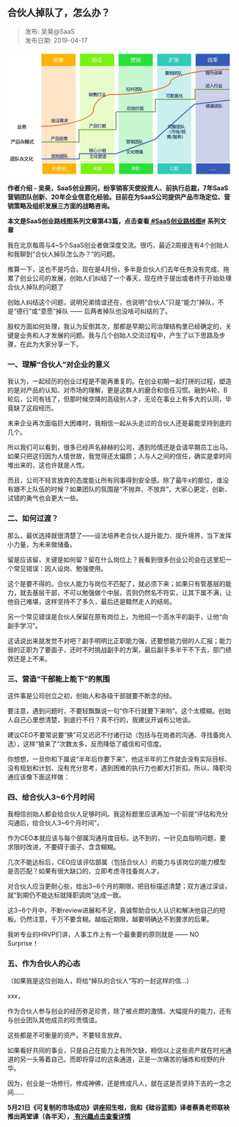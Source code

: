 ## 合伙人掉队了，怎么办？  

> 发布: 吴昊@SaaS  
> 发布日期: 2019-04-17  

![image](images/1904-hhrddlzmb-0.jpeg)

**作者介绍 - 吴昊，SaaS创业顾问，纷享销客天使投资人、前执行总裁，7年SaaS营销团队创新、20年企业信息化经验。目前在为SaaS公司提供产品市场定位、营销策略及组织发展三方面的战略咨询。**

**本文是SaaS创业路线图系列文章第43篇，点击查看**[ **\#SaaS创业路线图\#**](https://36kr.com/user/1308477002) **系列文章**

我在北京每周与4~5个SaaS创业者做深度交流。很巧，最近2周接连有4个创始人和我聊到“合伙人掉队怎么办？”的问题。

推算一下，这也不是巧合。现在是4月份，多半是合伙人们去年任务没有完成、拖累了创业公司的发展，创始人们纠结了一个春天，现在终于提出或者终于开始处理合伙人掉队的问题了

创始人纠结这个问题，说明兄弟情谊还在，也说明“合伙人”只是“能力”掉队，不是“德行”或“意愿”掉队 —— 后两者掉队也没啥可纠结的了。

股权方面如何处理，我认为反倒其次，那都是早期公司治理结构里已经确定的，关键是业务和人才发展的问题。我与几个创始人交流过程中，产生了以下思路及步骤，在此为大家分享一下。

### 一、理解“合伙人”对企业的意义

我认为，一起经历的创业过程是不能再重复的。在创业初期一起打拼的过程，塑造的是对产品的认知、对市场的理解，更是这群人的磨合和信任习惯。融到A轮、B轮后，公司有钱了，但那时候空降的高级别人才，无论在事业上有多大的认同，毕竟缺了这段经历。

未来企业再次面临巨大困难时，我相信一起从头走过的合伙人还是最能坚持到底的几个。

所以我们可以看到，很多已经声名赫赫的公司，遇到险情还是会请早期员工出马。如果只把这归因为人情世故，我觉得还太偏颇；人与人之间的信任，确实是拿时间堆出来的，这也许就是人性。

而且，公司不轻言放弃的态度能让所有同事得到安全感。除了最牛x的那位，谁没有跟不上队伍的时候？如果团队的氛围是“不抛弃、不放弃”，大家心更定，创新、试错的勇气也会更大一些。

### 二、如何过渡？

那么，最优选择就很清楚了——设法培养老合伙人提升能力、提升境界，当下发挥小力量，为未来做储备。

留是应该留，关键是如何留？留在什么岗位上？我看到很多创业公司会在这里犯一个常见错误：因人设岗、勉强使用。

这个是要不得的。合伙人能力与岗位不匹配了，就必须下来；如果只有管基层的能力，就去基层干部，不可以勉强做个中层。否则仍然名不符实，让其下属不满，让他自己难堪，这样坚持不了多久，最后还是黯然走人的结局。

另一个常见错误是合伙人保留在原有岗位上，为他招一个高水平的副手，让他“向副手学习”。

这话说出来就发觉不对吧？副手明明比正职能力强，还要想能力弱的人汇报；能力弱的正职为了要面子，还时不时挑战副手的方案，最后副手多半干不下去，部门绩效还是上不来。

### 三、营造“干部能上能下”的氛围

这件事是公司创立之初，创始人和各级干部就要不断念的经。

要注意，遇到问题时，不要轻飘飘说一句“你不行就要下来哟”。这个太模糊。创始人自己心里想清楚，到底行不行？真不行的，我建议开诚布公地谈。

建议CEO不要常说要“换”可又迟迟不付诸行动（包括与在岗者的沟通、寻找备岗人选），这样“狼来了”次数太多，反而降低了威信和可信度。

你想想，一旦你和下属说“半年后你要下来”，他这半年的工作就会没有实际目标、没有规划和计划、没有充分思考，遇到困难的执行力也都大打折扣。所以，降职沟通应该像下面这样做：

### 四、给合伙人3~6个月时间

我相信创始人都会给合伙人足够时间。我这标题里应该再加一个前提“评估和充分沟通后，给合伙人3~6个月时间”。

作为CEO本就应该与每个部属沟通月度目标。达不到的，一针见血指明问题，要求限时改进，不要碍于面子、含含糊糊。

几次不能达标后，CEO应该评估部属（包括合伙人）的能力与该岗位的能力模型是否匹配？如果有很大缺口的，立即考虑寻找备岗人才。

对合伙人应当更耐心些，给出3~6个月的期限，把目标描述清楚；双方通过深谈，就“到期仍不能达标就降职调岗”达成一致。

这3~6个月中，不断review进展和不足，真诚帮助合伙人认识和解决他自己的短板。仍然注意，千万不要含糊。越临近期限，越要明确达不到要求的后果。

我听专业的HRVP们讲，人事工作上有一个最重要的原则就是 —— NO Surprise！

### 五、作为合伙人的心态

（如果我是这位创始人，将给“掉队的合伙人”写的一封这样的信...）

xxx，

作为合伙人参与创业的经历弥足珍贵，除了被点燃的激情、大幅提升的能力，还有与创业团队其他成员的珍贵情谊。

这些都是不可衡量的资产。不要轻言放弃。

如果看好共同的事业，只是自己在能力上有所欠缺，相信以上这些资产就在时光通道的另一头等着自己。而即将穿过的这条通道，正是一次痛苦的锤炼和视野的升华。

因为，创业是一场修行。修成神佛，还是修成凡人，就在这是否坚持下去的一念之间......

**5月21日《可复制的市场成功》讲座招生啦，我和《硅谷蓝图》译者蔡勇老师联袂推出两堂课（各半天），**[ **有兴趣点击查看详情**](https://mp.weixin.qq.com/s/m04TSTAC5U35z20Ni4GWOg)
